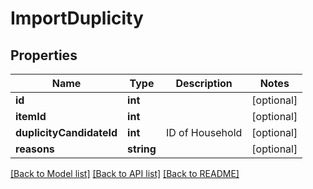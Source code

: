 # ImportDuplicity

## Properties
Name | Type | Description | Notes
------------ | ------------- | ------------- | -------------
**id** | **int** |  | [optional] 
**itemId** | **int** |  | [optional] 
**duplicityCandidateId** | **int** | ID of Household | [optional] 
**reasons** | **string** |  | [optional] 

[[Back to Model list]](../README.md#documentation-for-models) [[Back to API list]](../README.md#documentation-for-api-endpoints) [[Back to README]](../README.md)


